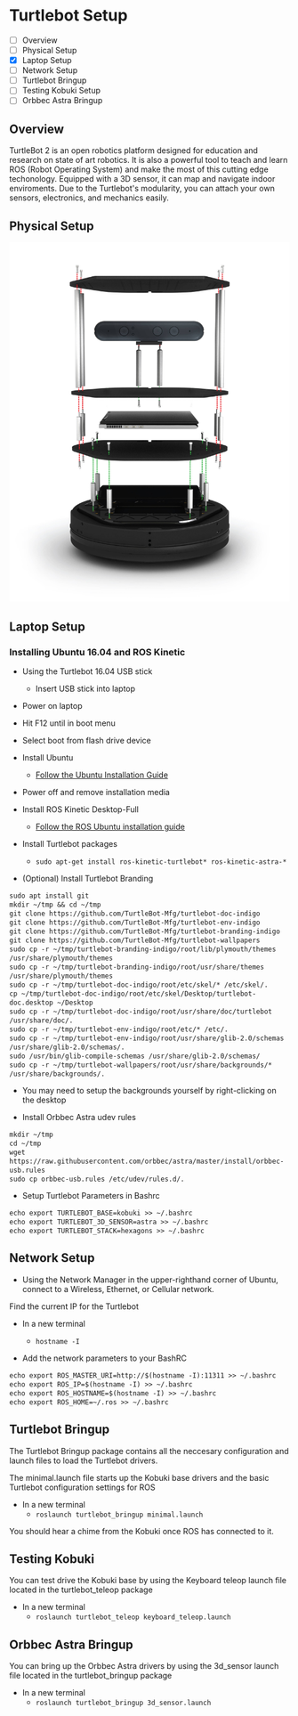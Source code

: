 # Turtlebot Setup
- [ ] Overview
- [ ] Physical Setup
- [x] Laptop Setup
- [ ] Network Setup
- [ ] Turtlebot Bringup
- [ ] Testing Kobuki Setup
- [ ] Orbbec Astra Bringup

## Overview
TurtleBot 2 is an open robotics platform designed for education and research on state of art robotics. It is also a powerful  tool to teach and learn ROS (Robot Operating System) and make the most of this cutting edge techonology. Equipped with a 3D sensor, it can map and navigate indoor enviroments. Due to the Turtlebot's modularity, you can attach your own sensors, electronics, and mechanics easily.

## Physical Setup

![](Resources/01/explode_view_01.jpg)

## Laptop Setup
### Installing Ubuntu 16.04 and ROS Kinetic

- Using the Turtlebot 16.04 USB stick
  - Insert USB stick into laptop
- Power on laptop
- Hit F12 until in boot menu
- Select boot from flash drive device
- Install Ubuntu
  - [Follow the Ubuntu Installation Guide](https://www.ubuntu.com/download/desktop/install-ubuntu-desktop)
- Power off and remove installation media

- Install ROS Kinetic Desktop-Full
  - [Follow the ROS Ubuntu installation guide](http://wiki.ros.org/kinetic/Installation/Ubuntu)
- Install Turtlebot packages
  - `sudo apt-get install ros-kinetic-turtlebot* ros-kinetic-astra-*`

- (Optional) Install Turtlebot Branding
```
sudo apt install git
mkdir ~/tmp && cd ~/tmp
git clone https://github.com/TurtleBot-Mfg/turtlebot-doc-indigo
git clone https://github.com/TurtleBot-Mfg/turtlebot-env-indigo
git clone https://github.com/TurtleBot-Mfg/turtlebot-branding-indigo
git clone https://github.com/TurtleBot-Mfg/turtlebot-wallpapers
sudo cp -r ~/tmp/turtlebot-branding-indigo/root/lib/plymouth/themes /usr/share/plymouth/themes
sudo cp -r ~/tmp/turtlebot-branding-indigo/root/usr/share/themes /usr/share/plymouth/themes
sudo cp -r ~/tmp/turtlebot-doc-indigo/root/etc/skel/* /etc/skel/.
cp ~/tmp/turtlebot-doc-indigo/root/etc/skel/Desktop/turtlebot-doc.desktop ~/Desktop
sudo cp -r ~/tmp/turtlebot-doc-indigo/root/usr/share/doc/turtlebot /usr/share/doc/.
sudo cp -r ~/tmp/turtlebot-env-indigo/root/etc/* /etc/.
sudo cp -r ~/tmp/turtlebot-env-indigo/root/usr/share/glib-2.0/schemas /usr/share/glib-2.0/schemas/.
sudo /usr/bin/glib-compile-schemas /usr/share/glib-2.0/schemas/
sudo cp -r ~/tmp/turtlebot-wallpapers/root/usr/share/backgrounds/* /usr/share/backgrounds/.
```
- You may need to setup the backgrounds yourself by right-clicking on the desktop

- Install Orbbec Astra udev rules
```
mkdir ~/tmp
cd ~/tmp
wget https://raw.githubusercontent.com/orbbec/astra/master/install/orbbec-usb.rules
sudo cp orbbec-usb.rules /etc/udev/rules.d/.
```

- Setup Turtlebot Parameters in Bashrc
```
echo export TURTLEBOT_BASE=kobuki >> ~/.bashrc
echo export TURTLEBOT_3D_SENSOR=astra >> ~/.bashrc
echo export TURTLEBOT_STACK=hexagons >> ~/.bashrc 
```

## Network Setup
- Using the Network Manager in the upper-righthand corner of Ubuntu, connect to a Wireless, Ethernet, or Cellular network.

Find the current IP for the Turtlebot
- In a new terminal
  - `hostname -I`

- Add the network parameters to your BashRC
```
echo export ROS_MASTER_URI=http://$(hostname -I):11311 >> ~/.bashrc
echo export ROS_IP=$(hostname -I) >> ~/.bashrc
echo export ROS_HOSTNAME=$(hostname -I) >> ~/.bashrc
echo export ROS_HOME=~/.ros >> ~/.bashrc
```

## Turtlebot Bringup
The Turtlebot Bringup package contains all the neccesary configuration and launch files to load the Turtlebot drivers.

The minimal.launch file starts up the Kobuki base drivers and the basic Turtlebot configuration settings for ROS
- In a new terminal
  - `roslaunch turtlebot_bringup minimal.launch`

You should hear a chime from the Kobuki once ROS has connected to it.

## Testing Kobuki
You can test drive the Kobuki base by using the Keyboard teleop launch file located in the turtlebot_teleop package
- In a new terminal
  - `roslaunch turtlebot_teleop keyboard_teleop.launch`

## Orbbec Astra Bringup
You can bring up the Orbbec Astra drivers by using the 3d_sensor launch file located in the turtlebot_bringup package
- In a new terminal
  - `roslaunch turtlebot_bringup 3d_sensor.launch`

